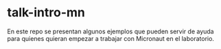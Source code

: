 # talk-intro-mn
En este repo se presentan algunos ejemplos que pueden servir de ayuda para quienes quieran empezar a trabajar con Micronaut en el laboratorio.
